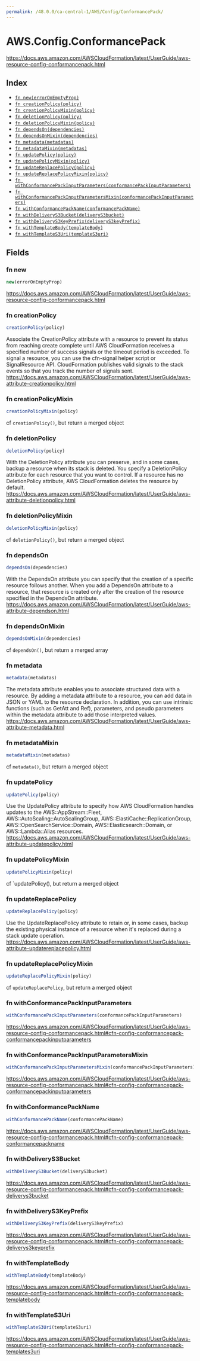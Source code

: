 ```yaml
---
permalink: /48.0.0/ca-central-1/AWS/Config/ConformancePack/
---
```


# AWS.Config.ConformancePack

https://docs.aws.amazon.com/AWSCloudFormation/latest/UserGuide/aws-resource-config-conformancepack.html

## Index

* [`fn new(errorOnEmptyProp)`](#fn-new)
* [`fn creationPolicy(policy)`](#fn-creationpolicy)
* [`fn creationPolicyMixin(policy)`](#fn-creationpolicymixin)
* [`fn deletionPolicy(policy)`](#fn-deletionpolicy)
* [`fn deletionPolicyMixin(policy)`](#fn-deletionpolicymixin)
* [`fn dependsOn(dependencies)`](#fn-dependson)
* [`fn dependsOnMixin(dependencies)`](#fn-dependsonmixin)
* [`fn metadata(metadatas)`](#fn-metadata)
* [`fn metadataMixin(metadatas)`](#fn-metadatamixin)
* [`fn updatePolicy(policy)`](#fn-updatepolicy)
* [`fn updatePolicyMixin(policy)`](#fn-updatepolicymixin)
* [`fn updateReplacePolicy(policy)`](#fn-updatereplacepolicy)
* [`fn updateReplacePolicyMixin(policy)`](#fn-updatereplacepolicymixin)
* [`fn withConformancePackInputParameters(conformancePackInputParameters)`](#fn-withconformancepackinputparameters)
* [`fn withConformancePackInputParametersMixin(conformancePackInputParameters)`](#fn-withconformancepackinputparametersmixin)
* [`fn withConformancePackName(conformancePackName)`](#fn-withconformancepackname)
* [`fn withDeliveryS3Bucket(deliveryS3bucket)`](#fn-withdeliverys3bucket)
* [`fn withDeliveryS3KeyPrefix(deliveryS3keyPrefix)`](#fn-withdeliverys3keyprefix)
* [`fn withTemplateBody(templateBody)`](#fn-withtemplatebody)
* [`fn withTemplateS3Uri(templateS3uri)`](#fn-withtemplates3uri)

## Fields

### fn new

```ts
new(errorOnEmptyProp)
```

https://docs.aws.amazon.com/AWSCloudFormation/latest/UserGuide/aws-resource-config-conformancepack.html

### fn creationPolicy

```ts
creationPolicy(policy)
```

Associate the CreationPolicy attribute with a resource to prevent its status from reaching create complete until AWS CloudFormation receives a specified number of success signals or the timeout period is exceeded. To signal a resource, you can use the cfn-signal helper script or SignalResource API. CloudFormation publishes valid signals to the stack events so that you track the number of signals sent. 
https://docs.aws.amazon.com/AWSCloudFormation/latest/UserGuide/aws-attribute-creationpolicy.html

### fn creationPolicyMixin

```ts
creationPolicyMixin(policy)
```

cf `creationPolicy()`, but return a merged object

### fn deletionPolicy

```ts
deletionPolicy(policy)
```

With the DeletionPolicy attribute you can preserve, and in some cases, backup a resource when its stack is deleted. You specify a DeletionPolicy attribute for each resource that you want to control. If a resource has no DeletionPolicy attribute, AWS CloudFormation deletes the resource by default. 
https://docs.aws.amazon.com/AWSCloudFormation/latest/UserGuide/aws-attribute-deletionpolicy.html

### fn deletionPolicyMixin

```ts
deletionPolicyMixin(policy)
```

cf `deletionPolicy()`, but return a merged object

### fn dependsOn

```ts
dependsOn(dependencies)
```

With the DependsOn attribute you can specify that the creation of a specific resource follows another. When you add a DependsOn attribute to a resource, that resource is created only after the creation of the resource specified in the DependsOn attribute. 
https://docs.aws.amazon.com/AWSCloudFormation/latest/UserGuide/aws-attribute-dependson.html

### fn dependsOnMixin

```ts
dependsOnMixin(dependencies)
```

cf `dependsOn()`, but return a merged array

### fn metadata

```ts
metadata(metadatas)
```

The metadata attribute enables you to associate structured data with a resource. By adding a metadata attribute to a resource, you can add data in JSON or YAML to the resource declaration. In addition, you can use intrinsic functions (such as GetAtt and Ref), parameters, and pseudo parameters within the metadata attribute to add those interpreted values. 
https://docs.aws.amazon.com/AWSCloudFormation/latest/UserGuide/aws-attribute-metadata.html

### fn metadataMixin

```ts
metadataMixin(metadatas)
```

cf `metadata()`, but return a merged object

### fn updatePolicy

```ts
updatePolicy(policy)
```

Use the UpdatePolicy attribute to specify how AWS CloudFormation handles updates to the AWS::AppStream::Fleet, AWS::AutoScaling::AutoScalingGroup, AWS::ElastiCache::ReplicationGroup, AWS::OpenSearchService::Domain, AWS::Elasticsearch::Domain, or AWS::Lambda::Alias resources. 
https://docs.aws.amazon.com/AWSCloudFormation/latest/UserGuide/aws-attribute-updatepolicy.html

### fn updatePolicyMixin

```ts
updatePolicyMixin(policy)
```

cf `updatePolicy(), but return a merged object

### fn updateReplacePolicy

```ts
updateReplacePolicy(policy)
```

Use the UpdateReplacePolicy attribute to retain or, in some cases, backup the existing physical instance of a resource when it's replaced during a stack update operation. 
https://docs.aws.amazon.com/AWSCloudFormation/latest/UserGuide/aws-attribute-updatereplacepolicy.html

### fn updateReplacePolicyMixin

```ts
updateReplacePolicyMixin(policy)
```

cf `updateReplacePolicy`, but return a merged object

### fn withConformancePackInputParameters

```ts
withConformancePackInputParameters(conformancePackInputParameters)
```

https://docs.aws.amazon.com/AWSCloudFormation/latest/UserGuide/aws-resource-config-conformancepack.html#cfn-config-conformancepack-conformancepackinputparameters

### fn withConformancePackInputParametersMixin

```ts
withConformancePackInputParametersMixin(conformancePackInputParameters)
```

https://docs.aws.amazon.com/AWSCloudFormation/latest/UserGuide/aws-resource-config-conformancepack.html#cfn-config-conformancepack-conformancepackinputparameters

### fn withConformancePackName

```ts
withConformancePackName(conformancePackName)
```

https://docs.aws.amazon.com/AWSCloudFormation/latest/UserGuide/aws-resource-config-conformancepack.html#cfn-config-conformancepack-conformancepackname

### fn withDeliveryS3Bucket

```ts
withDeliveryS3Bucket(deliveryS3bucket)
```

https://docs.aws.amazon.com/AWSCloudFormation/latest/UserGuide/aws-resource-config-conformancepack.html#cfn-config-conformancepack-deliverys3bucket

### fn withDeliveryS3KeyPrefix

```ts
withDeliveryS3KeyPrefix(deliveryS3keyPrefix)
```

https://docs.aws.amazon.com/AWSCloudFormation/latest/UserGuide/aws-resource-config-conformancepack.html#cfn-config-conformancepack-deliverys3keyprefix

### fn withTemplateBody

```ts
withTemplateBody(templateBody)
```

https://docs.aws.amazon.com/AWSCloudFormation/latest/UserGuide/aws-resource-config-conformancepack.html#cfn-config-conformancepack-templatebody

### fn withTemplateS3Uri

```ts
withTemplateS3Uri(templateS3uri)
```

https://docs.aws.amazon.com/AWSCloudFormation/latest/UserGuide/aws-resource-config-conformancepack.html#cfn-config-conformancepack-templates3uri